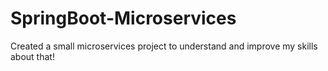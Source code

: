 # SpringBoot-Microservices

Created a small microservices project to understand and improve my skills about that! 
